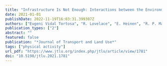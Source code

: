 ```yaml
---
title: "Infrastructure Is Not Enough: Interactions between the Environment, Socioeconomic Disadvantage and Cycling Participation in England"
date: 2021-01-01
publishDate: 2022-11-19T16:03:31.399307Z
authors: ["Eugeni Vidal Tortosa", "R. Lovelace", "E. Heinen", "R. P. Mann"]
publication_types: ["2"]
abstract: ""
featured: false
publication: "*Journal of Transport and Land Use*"
tags: ["physical activity"]
url_pdf: "https://www.jtlu.org/index.php/jtlu/article/view/1781"
doi: "10.5198/jtlu.2021.1781"
---
```


